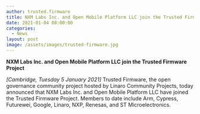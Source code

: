 ```yaml
---
author: trusted.firmware
title: NXM Labs Inc. and Open Mobile Platform LLC join the Trusted Firmware Project 
date: 2021-01-04 08:00:00
categories:
  - News
layout: post
image: /assets/images/trusted-firmware.jpg
---
```

**NXM Labs Inc. and Open Mobile Platform LLC join the Trusted Firmware Project**

*[Cambridge, Tuesday 5 January 2021]* Trusted Firmware, the open governance community project hosted by Linaro Community Projects, today announced that NXM Labs Inc. and Open Mobile Platform LLC have joined the Trusted Firmware Project. Members to date include Arm, Cypress, Futurewei, Google, Linaro, NXP, Renesas, and ST Microelectronics.

